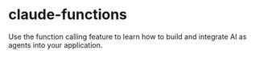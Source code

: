 # claude-functions
Use the function calling feature to learn how to build and integrate AI as agents into your application.

